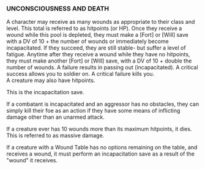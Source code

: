 ### UNCONSCIOUSNESS AND DEATH

A character may receive as many wounds as appropriate to their class and level. This total is referred to as hitpoints (or HP). Once they receive a wound while this pool is depleted, they must make a [Fort] or [Will] save with a DV of 10 + the number of wounds or immediately become incapacitated. If they succeed, they are still stable- but suffer a level of fatigue. Anytime after they receive a wound while they have no hitpoints, they must make another [Fort] or [Will] save, with a DV of 10 + double the number of wounds. A failure results in passing out (incapacitated). A critical success allows you to soldier on. A critical failure kills you.  
A creature may also have hitpoints.

This is the incapacitation save.

If a combatant is incapacitated and an aggressor has no obstacles, they can simply kill their foe as an action if they have some means of inflicting damage other than an unarmed attack.

If a creature ever has 10 wounds more than its maximum hitpoints, it dies. This is referred to as massive damage.

If a creature with a Wound Table has no options remaining on the table, and receives a wound, it must perform an incapacitation save as a result of the "wound" it receives.
